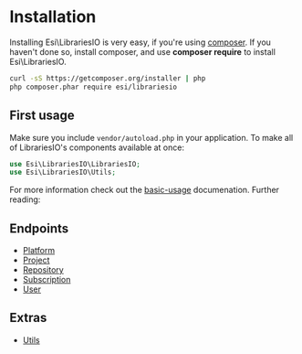 # Installation

Installing Esi\LibrariesIO is very easy, if you're using [composer](http://getcomposer.com). 
If you haven't done so, install composer, and use **composer require** to install Esi\LibrariesIO.

```bash
curl -sS https://getcomposer.org/installer | php
php composer.phar require esi/librariesio
```

## First usage

Make sure you include `vendor/autoload.php` in your application. To make all of LibrariesIO's components available at once:

```php
use Esi\LibrariesIO\LibrariesIO;
use Esi\LibrariesIO\Utils;
```

For more information check out the [basic-usage](basic-usage.md) documenation. Further reading:

## Endpoints
  * [Platform](platform.md)
  * [Project](project.md)
  * [Repository](repository.md)
  * [Subscription](subscription.md)
  * [User](user.md)

## Extras
  * [Utils](utils.md)
